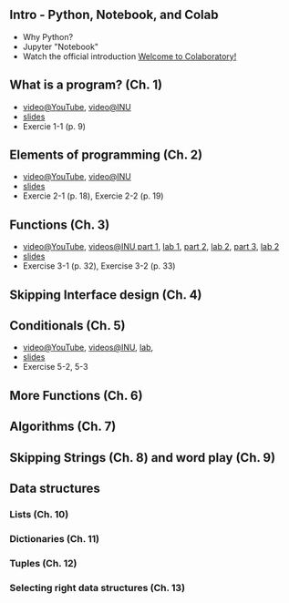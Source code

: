 ## Intro - Python, Notebook, and Colab
* Why Python?
* Jupyter "Notebook"
* Watch the official introduction [Welcome to Colaboratory!](https://colab.research.google.com/notebooks/welcome.ipynb)
  
## What is a program? (Ch. 1)
* [video@YouTube](https://youtu.be/OHAQAxvvLKo?list=PLOcV4sV2c9rzW9DlB_VLIzpMmYiiEiwY7), [video@INU](http://ok.inu.ac.kr/em/5e7f67e994844)
* [slides](http://ai.inu.ac.kr/python/1_program.html)
* Exercie 1-1 (p. 9)

## Elements of programming (Ch. 2)
* [video@YouTube](https://youtu.be/pJwuUfkhfr4?list=PLOcV4sV2c9rzW9DlB_VLIzpMmYiiEiwY7), [video@INU](http://ok.inu.ac.kr/em/5e7f61514cd0c)
* [slides](http://ai.inu.ac.kr/python/2_elements.html)
* Exercie 2-1 (p. 18), Exercie 2-2 (p. 19)


## Functions (Ch. 3)

* [video@YouTube](https://youtu.be/DHUc-RntZbk?list=PLOcV4sV2c9rzW9DlB_VLIzpMmYiiEiwY7), [videos@INU part 1](http://ok.inu.ac.kr/em/5e88d1b9e0652),
  [lab 1](http://ok.inu.ac.kr/em/5e88ddbbacc4),
  [part 2](http://ok.inu.ac.kr/em/5e88d6efe530d),
  [lab 2](http://ok.inu.ac.kr/em/5e88d153f7528),
  [part 3](http://ok.inu.ac.kr/em/5e88e6e117b30),
  [lab 2](http://ok.inu.ac.kr/em/5e8a3f27e35c)
* [slides](http://ai.inu.ac.kr/python/3_functions.html)
* Exercise 3-1 (p. 32), Exercise 3-2 (p. 33)

## Skipping Interface design (Ch. 4)


## Conditionals (Ch. 5)
* [video@YouTube](https://youtu.be/dlry7YkIMdg?list=PLOcV4sV2c9rzW9DlB_VLIzpMmYiiEiwY7), [videos@INU](http://ok.inu.ac.kr/em/5e9347652f1ba),
  [lab](http://ok.inu.ac.kr/em/5e93573cfa82c),
* [slides](http://ai.inu.ac.kr/python/4_conditionals.html)
* Exercise 5-2, 5-3


## More Functions (Ch. 6)



## Algorithms (Ch. 7)


## Skipping Strings (Ch. 8) and word play (Ch. 9)


## Data structures

### Lists (Ch. 10)
### Dictionaries (Ch. 11)
### Tuples (Ch. 12)
### Selecting right data structures (Ch. 13)
